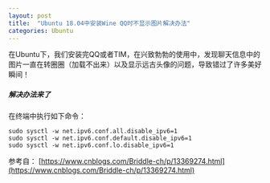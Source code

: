 ```yaml
---
layout: post
title:  "Ubuntu 18.04中安装Wine QQ时不显示图片解决办法"
categories: Ubuntu
---
```


在Ubuntu下，我们安装完QQ或者TIM，在兴致勃勃的使用中，发现聊天信息中的图片一直在转圈圈（加载不出来）以及显示远古头像的问题，导致错过了许多美好瞬间！

##### 解决办法来了

在终端中执行如下命令：
```shell
sudo sysctl -w net.ipv6.conf.all.disable_ipv6=1
sudo sysctl -w net.ipv6.conf.default.disable_ipv6=1
sudo sysctl -w net.ipv6.conf.lo.disable_ipv6=1
```

参考自：
[https://www.cnblogs.com/Briddle-ch/p/13369274.html](https://www.cnblogs.com/Briddle-ch/p/13369274.html)
